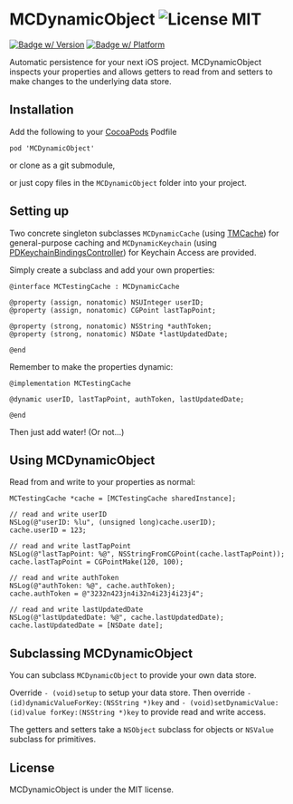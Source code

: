 MCDynamicObject ![License MIT](https://go-shields.herokuapp.com/license-MIT-blue.png)
===============

[![Badge w/ Version](https://cocoapod-badges.herokuapp.com/v/MCDynamicObject/badge.png)](https://github.com/matthewcheok/MCDynamicObject)
[![Badge w/ Platform](https://cocoapod-badges.herokuapp.com/p/MCDynamicObject/badge.svg)](https://github.com/matthewcheok/MCDynamicObject)

Automatic persistence for your next iOS project. MCDynamicObject inspects your properties and allows getters to read from and setters to make changes to the underlying data store.

## Installation

Add the following to your [CocoaPods](http://cocoapods.org/) Podfile

    pod 'MCDynamicObject'

or clone as a git submodule,

or just copy files in the ```MCDynamicObject``` folder into your project.

## Setting up

Two concrete singleton subclasses `MCDynamicCache` (using [TMCache](https://github.com/tumblr/TMCache)) for general-purpose caching and `MCDynamicKeychain` (using [PDKeychainBindingsController](https://github.com/carlbrown/PDKeychainBindingsController)) for Keychain Access are provided.

Simply create a subclass and add your own properties:

    @interface MCTestingCache : MCDynamicCache

    @property (assign, nonatomic) NSUInteger userID;
    @property (assign, nonatomic) CGPoint lastTapPoint;

    @property (strong, nonatomic) NSString *authToken;
    @property (strong, nonatomic) NSDate *lastUpdatedDate;

    @end

Remember to make the properties dynamic:

    @implementation MCTestingCache

    @dynamic userID, lastTapPoint, authToken, lastUpdatedDate;

    @end

Then just add water! (Or not...)

## Using MCDynamicObject

Read from and write to your properties as normal:

    MCTestingCache *cache = [MCTestingCache sharedInstance];

    // read and write userID
    NSLog(@"userID: %lu", (unsigned long)cache.userID);
    cache.userID = 123;

    // read and write lastTapPoint
    NSLog(@"lastTapPoint: %@", NSStringFromCGPoint(cache.lastTapPoint));
    cache.lastTapPoint = CGPointMake(120, 100);

    // read and write authToken
    NSLog(@"authToken: %@", cache.authToken);
    cache.authToken = @"3232n423jn4i32n4i23j4i23j4";

    // read and write lastUpdatedDate
    NSLog(@"lastUpdatedDate: %@", cache.lastUpdatedDate);
    cache.lastUpdatedDate = [NSDate date];

## Subclassing MCDynamicObject

You can subclass `MCDynamicObject` to provide your own data store.

Override `- (void)setup` to setup your data store. Then override `- (id)dynamicValueForKey:(NSString *)key` and `- (void)setDynamicValue:(id)value forKey:(NSString *)key` to provide read and write access.

The getters and setters take a `NSObject` subclass for objects or `NSValue` subclass for primitives.

## License

MCDynamicObject is under the MIT license.
